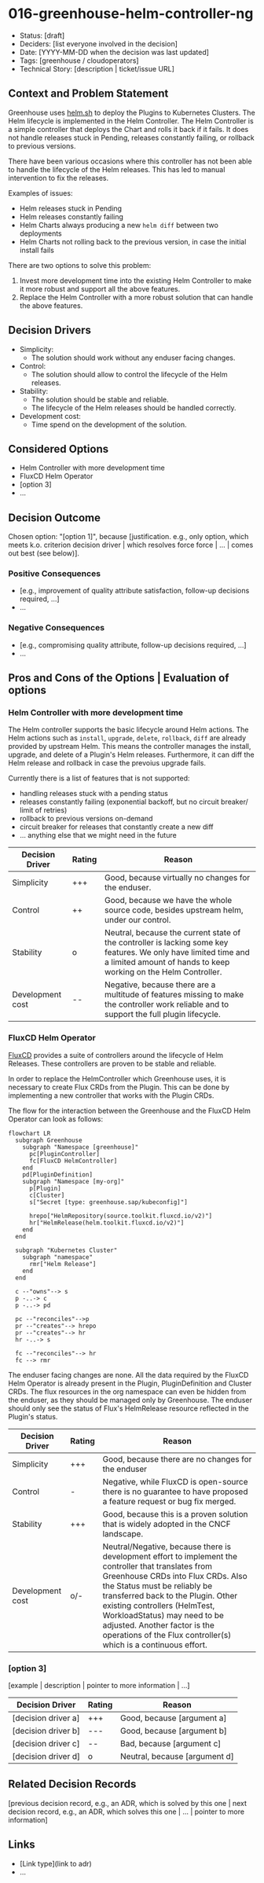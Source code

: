 # 016-greenhouse-helm-controller-ng

- Status: [draft] <!-- optional -->
- Deciders: [list everyone involved in the decision] <!-- optional -->
- Date: [YYYY-MM-DD when the decision was last updated] <!-- optional. To customize the ordering without relying on Git creation dates and filenames -->
- Tags: [greenhouse / cloudoperators] <!-- optional -->
- Technical Story: [description | ticket/issue URL] <!-- optional -->

## Context and Problem Statement

Greenhouse uses [helm.sh](https://helm.sh/docs/) to deploy the Plugins to Kubernetes Clusters. The Helm lifecycle is implemented in the Helm Controller. The Helm Controller is a simple controller that deploys the Chart and rolls it back if it fails. It does not handle releases stuck in Pending, releases constantly failing, or rollback to previous versions.

There have been various occasions where this controller has not been able to handle the lifecycle of the Helm releases. This has led to manual intervention to fix the releases.

Examples of issues:

- Helm releases stuck in Pending
- Helm releases constantly failing
- Helm Charts always producing a new `helm diff` between two deployments
- Helm Charts not rolling back to the previous version, in case the initial install fails

There are two options to solve this problem:

1. Invest more development time into the existing Helm Controller to make it more robust and support all the above features.
2. Replace the Helm Controller with a more robust solution that can handle the above features.

## Decision Drivers <!-- optional -->

- Simplicity:
  - The solution should work without any enduser facing changes.
- Control:
  - The solution should allow to control the lifecycle of the Helm releases.
- Stability:
  - The solution should be stable and reliable.
  - The lifecycle of the Helm releases should be handled correctly.
- Development cost:
  - Time spend on the development of the solution.

## Considered Options

- Helm Controller with more development time
- FluxCD Helm Operator
- [option 3]
- … <!-- numbers of options can vary -->

## Decision Outcome

Chosen option: "[option 1]",
because [justification. e.g., only option, which meets k.o. criterion decision driver | which resolves force force | … | comes out best (see below)].

### Positive Consequences <!-- optional -->

- [e.g., improvement of quality attribute satisfaction, follow-up decisions required, …]
- …

### Negative Consequences <!-- optional -->

- [e.g., compromising quality attribute, follow-up decisions required, …]
- …

## Pros and Cons of the Options | Evaluation of options <!-- optional -->

### Helm Controller with more development time

The Helm controller supports the basic lifecycle around Helm actions. The Helm actions such as `install`, `upgrade`, `delete`, `rollback`, `diff` are already provided by upstream Helm. This means the controller manages the install, upgrade, and delete of a Plugin's Helm releases. Furthermore, it can diff the Helm release and rollback in case the prevoius upgrade fails.

Currently there is a list of features that is not supported:

- handling releases stuck with a pending status
- releases constantly failing (exponential backoff, but no circuit breaker/ limit of retries)
- rollback to previous versions on-demand
- circuit breaker for releases that constantly create a new diff
- ... anything else that we might need in the future

| Decision Driver     | Rating | Reason                        |
|---------------------|--------|-------------------------------|
| Simplicity | +++    | Good, because virtually no changes for the enduser.    |                                                                                                                                                                                                                                                                | 
| Control | ++    | Good, because we have the whole source code, besides upstream helm, under our control.    |
| Stability | o     | Neutral, because the current state of the controller is lacking some key features. We only have limited time and a limited amount of hands to keep working on the Helm Controller.     |
| Development cost | --      | Negative, because there are a multitude of features missing to make the controller work reliable and to support the full plugin lifecycle. |

### FluxCD Helm Operator

[FluxCD](https://github.com/fluxcd/flux2) provides a suite of controllers around the lifecycle of Helm Releases. These controllers are proven to be stable and reliable.

In order to replace the HelmController which Greenhouse uses, it is necessary to create Flux CRDs from the Plugin. This can be done by implementing a new controller that works with the Plugin CRDs.

The flow for the interaction between the Greenhouse and the FluxCD Helm Operator can look as follows:

```mermaid
flowchart LR
  subgraph Greenhouse
    subgraph "Namespace [greenhouse]"
      pc[PluginController]
      fc[FluxCD HelmController]
    end 
    pd[PluginDefinition]
    subgraph "Namespace [my-org]"
      p[Plugin]
      c[Cluster]
      s["Secret [type: greenhouse.sap/kubeconfig]"]

      hrepo["HelmRepository(source.toolkit.fluxcd.io/v2)"]
      hr["HelmRelease(helm.toolkit.fluxcd.io/v2)"]
    end
  end

  subgraph "Kubernetes Cluster"
    subgraph "namespace"
      rmr["Helm Release"]
    end
  end

  c --"owns"--> s
  p -..-> c
  p -..-> pd

  pc --"reconciles"-->p
  pr --"creates"--> hrepo
  pr --"creates"--> hr
  hr -..-> s

  fc --"reconciles"--> hr
  fc --> rmr
```

The enduser facing changes are none. All the data required by the FluxCD Helm Operator is already present in the Plugin, PluginDefinition and Cluster CRDs.
The flux resources in the org namespace can even be hidden from the enduser, as they should be managed only by Greenhouse. The enduser should only see the status of Flux's HelmRelease resource reflected in the Plugin's status.

| Decision Driver     | Rating | Reason                        |
|---------------------|--------|-------------------------------|
| Simplicity | +++    | Good, because there are no changes for the enduser    |                                                                                                                                                                                                                                                                | 
| Control | -    | Negative, while FluxCD is open-source there is no guarantee to have proposed a feature request or bug fix merged. |
| Stability | +++     | Good, because this is a proven solution that is widely adopted in the CNCF landscape.     |
| Development cost |   o/-   | Neutral/Negative, because there is development effort to implement the controller that translates from Greenhouse CRDs into Flux CRDs. Also the Status must be reliably be transferred back to the Plugin. Other existing controllers (HelmTest, WorkloadStatus) may need to be adjusted. Another factor is the operations of the Flux controller(s) which is a continuous effort. |

### [option 3]

[example | description | pointer to more information | …] <!-- optional -->

| Decision Driver     | Rating | Reason                        |
|---------------------|--------|-------------------------------|
| [decision driver a] | +++    | Good, because [argument a]    |                                                                                                                                                                                                                                                                |
| [decision driver b] | ---    | Good, because [argument b]    |
| [decision driver c] | --     | Bad, because [argument c]     |
| [decision driver d] | o      | Neutral, because [argument d] |

## Related Decision Records <!-- optional -->

[previous decision record, e.g., an ADR, which is solved by this one | next decision record, e.g., an ADR, which solves this one | … | pointer to more information]

## Links <!-- optional -->

- [Link type](link to adr) <!-- example: Refined by [xxx](yyyymmdd-xxx.md) -->
- … <!-- numbers of links can vary -->
